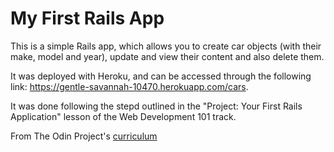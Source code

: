# My First Rails App

This is a simple Rails app, which allows you to create car objects (with their make, model and year), update and view their content and also delete them.

It was deployed with Heroku, and can be accessed through the following link: https://gentle-savannah-10470.herokuapp.com/cars.

It was done following the stepd outlined in the "Project: Your First Rails Application" lesson of the Web Development 101 track.

From The Odin Project's [curriculum](https://www.theodinproject.com/courses/web-development-101/lessons/your-first-rails-application)
